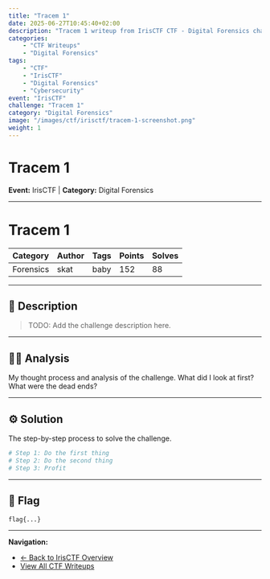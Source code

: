 ```yaml
---
title: "Tracem 1"
date: 2025-06-27T10:45:40+02:00
description: "Tracem 1 writeup from IrisCTF CTF - Digital Forensics challenge"
categories:
    - "CTF Writeups"
    - "Digital Forensics"
tags:
    - "CTF"
    - "IrisCTF"
    - "Digital Forensics"
    - "Cybersecurity"
event: "IrisCTF"
challenge: "Tracem 1"
category: "Digital Forensics"
image: "/images/ctf/irisctf/tracem-1-screenshot.png"
weight: 1
---
```


# Tracem 1

**Event:** IrisCTF | **Category:** Digital Forensics

---




# Tracem 1

| Category | Author | Tags | Points | Solves |
| :--- | :--- | :--- | :--- | :--- |
| Forensics | skat | baby | 152 | 88 |

---

## 📖 Description

> TODO: Add the challenge description here.

---

## 🕵️‍♂️ Analysis

My thought process and analysis of the challenge. What did I look at first? What were the dead ends?

---

## ⚙️ Solution

The step-by-step process to solve the challenge.

```bash
# Step 1: Do the first thing
# Step 2: Do the second thing
# Step 3: Profit
```

---

## 🏁 Flag

```
flag{...}
```

---

**Navigation:**
- [← Back to IrisCTF Overview](/ctf/irisctf/)
- [View All CTF Writeups](/ctf/)
